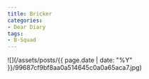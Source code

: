 ```yaml
---
title: Bricker
categories:
- Dear Diary
tags:
- B-Squad
---
```


![](/assets/posts/{{ page.date | date: "%Y" }}/99687cf9bf8aa0a514645c0a0a65aca7.jpg)
